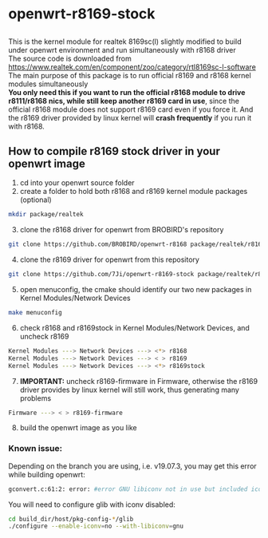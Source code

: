 # openwrt-r8169-stock
##
This is the kernel module for realtek 8169sc(l) slightly modified to build under openwrt environment and run simultaneously with r8168 driver  
The source code is downloaded from https://www.realtek.com/en/component/zoo/category/rtl8169sc-l-software  
The main purpose of this package is to run official r8169 and r8168 kernel modules simultaneously  
**You only need this if you want to run the official r8168 module to drive r8111/r8168 nics, while still keep another r8169 card in use**, since the official r8168 module does not support r8169 card even if you force it. And the r8169 driver provided by linux kernel will **crash frequently** if you run it with r8168.  
## How to compile r8169 stock driver in your openwrt image
1. cd into your openwrt source folder
2. create a folder to hold both r8168 and r8169 kernel module packages (optional)  
````sh
mkdir package/realtek
````
3. clone the r8168 driver for openwrt from BROBIRD's repository
````sh
git clone https://github.com/BROBIRD/openwrt-r8168 package/realtek/r8168
````
4. clone the r8169 driver for openwrt from this repository
````sh
git clone https://github.com/7Ji/openwrt-r8169-stock package/realtek/r8169stock
````
5. open menuconfig, the cmake should identify our two new packages in Kernel Modules/Network Devices
````sh
make menuconfig
````
6. check r8168 and r8169stock in Kernel Modules/Network Devices, and uncheck r8169
````sh
Kernel Modules ---> Network Devices ---> <*> r8168
Kernel Modules ---> Network Devices ---> < > r8169
Kernel Modules ---> Network Devices ---> <*> r8169stock
````
7. **IMPORTANT:** uncheck r8169-firmware in Firmware, otherwise the r8169 driver provides by linux kernel will still work, thus generating many problems
````sh
Firmware ---> < > r8169-firmware
````
8. build the openwrt image as you like  
### Known issue:  
Depending on the branch you are using, i.e. v19.07.3, you may get this error while building openwrt:
````sh
gconvert.c:61:2: error: #error GNU libiconv not in use but included iconv.h is from libiconv
````
You will need to configure glib with iconv disabled:
````sh
cd build_dir/host/pkg-config-*/glib  
./configure --enable-iconv=no --with-libiconv=gnu
````
